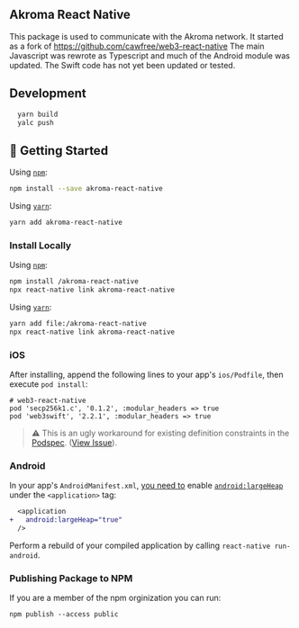 ## Akroma React Native

This package is used to communicate with the Akroma network. It started as a fork of https://github.com/cawfree/web3-react-native
The main Javascript was rewrote as Typescript and much of the Android module was updated. The Swift code has not yet been updated or tested.


## Development

```bash
  yarn build
  yalc push
```
## 🚀 Getting Started

Using [`npm`]():

```bash
npm install --save akroma-react-native
```

Using [`yarn`]():

```bash
yarn add akroma-react-native
```
### Install Locally
Using [`npm`]():

```bash
npm install /akroma-react-native
npx react-native link akroma-react-native
```

Using [`yarn`]():

```bash
yarn add file:/akroma-react-native
npx react-native link akroma-react-native
```

### iOS
After installing, append the following lines to your app's `ios/Podfile`, then execute `pod install`:

```
# web3-react-native
pod 'secp256k1.c', '0.1.2', :modular_headers => true
pod 'web3swift', '2.2.1', :modular_headers => true
```

> ⚠️ This is an ugly workaround for existing definition constraints in the  [Podspec](https://github.com/cawfree/web3-react-native/blob/63664f366c436aed73083b6b0a5cbf0b7374bfd3/web3-react-native.podspec#L26). ([View Issue](https://github.com/cawfree/web3-react-native/issues/1)).

### Android
In your app's `AndroidManifest.xml`, [you need to](https://github.com/web3j/web3j/issues/915) enable [`android:largeHeap`](https://developer.android.com/guide/topics/manifest/application-element) under the `<application>` tag:

```diff
  <application
+   android:largeHeap="true"
  />
```

Perform a rebuild of your compiled application by calling `react-native run-android`.

### Publishing Package to NPM

If you are a member of the npm orginization you can run:

`npm publish --access public`